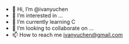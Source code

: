 - 👋 Hi, I’m @ivanyuchen
- 👀 I’m interested in ...
- 🌱 I’m currently learning C
- 💞️ I’m looking to collaborate on ...
- 📫 How to reach me ivanyuchen@gmail.com

<!---
ivanyuchen/ivanyuchen is a ✨ special ✨ repository because its `README.md` (this file) appears on your GitHub profile.
You can click the Preview link to take a look at your changes.
--->
